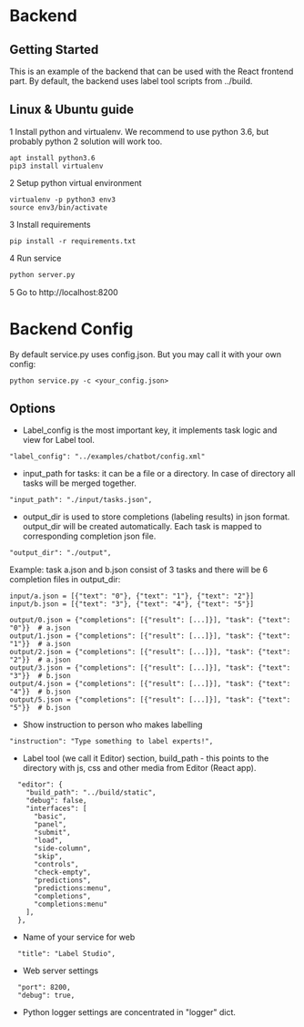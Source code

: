 # Backend

## Getting Started

This is an example of the backend that can be used with the React frontend
part. By default, the backend uses label tool scripts from ../build.  

## Linux & Ubuntu guide

1 Install python and virtualenv. We recommend to use python 3.6, but probably python 2 solution will work too.  
```
apt install python3.6
pip3 install virtualenv
```

2 Setup python virtual environment 
```
virtualenv -p python3 env3
source env3/bin/activate
```

3 Install requirements 
```
pip install -r requirements.txt
```

4 Run service
```bash
python server.py
```

5 Go to http://localhost:8200


# Backend Config

By default service.py uses config.json. But you may call it with your own config: 
```
python service.py -c <your_config.json>
``` 

## Options

* Label_config is the most important key, it implements task logic and view for Label tool.
```
"label_config": "../examples/chatbot/config.xml"
```
 
* input_path for tasks: it can be a file or a directory. 
In case of directory all tasks will be merged together.
```
"input_path": "./input/tasks.json",
```

* output_dir is used to store completions (labeling results) in json format. 
output_dir will be created automatically. Each task is mapped to corresponding completion json file.

```
"output_dir": "./output",
``` 
 
Example: task a.json and b.json consist of 3 tasks and there will be 6 completion files in output_dir: 
```
input/a.json = [{"text": "0"}, {"text": "1"}, {"text": "2"}]
input/b.json = [{"text": "3"}, {"text": "4"}, {"text": "5"}]

output/0.json = {"completions": [{"result": [...]}], "task": {"text": "0"}}  # a.json
output/1.json = {"completions": [{"result": [...]}], "task": {"text": "1"}}  # a.json
output/2.json = {"completions": [{"result": [...]}], "task": {"text": "2"}}  # a.json
output/3.json = {"completions": [{"result": [...]}], "task": {"text": "3"}}  # b.json
output/4.json = {"completions": [{"result": [...]}], "task": {"text": "4"}}  # b.json
output/5.json = {"completions": [{"result": [...]}], "task": {"text": "5"}}  # b.json
```

* Show instruction to person who makes labelling
```
"instruction": "Type something to label experts!",
```

* Label tool (we call it Editor) section, 
build_path - this points to the directory with js, css and other media from Editor (React app).    
```
  "editor": {
    "build_path": "../build/static",
    "debug": false,
    "interfaces": [
      "basic",
      "panel",
      "submit",
      "load",
      "side-column",
      "skip",
      "controls",
      "check-empty",
      "predictions",
      "predictions:menu",
      "completions",
      "completions:menu"
    ],
  },  
```


* Name of your service for web
```
  "title": "Label Studio",
```

* Web server settings
```
  "port": 8200,
  "debug": true,
```

* Python logger settings are concentrated in "logger" dict.   
